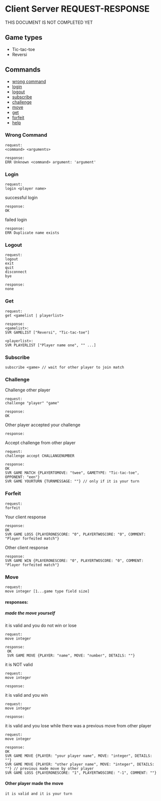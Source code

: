 # Client Server REQUEST-RESPONSE
THIS DOCUMENT IS NOT COMPLETED YET

## Game types
* Tic-tac-toe
* Reversi

## Commands
* [wrong command](#wrong-command)
* [login](#login)
* [logout](#logout)
* [subscribe](#subscribe)
* [challenge](#challenge)
* [move](#move)
* [get](#get)
* [forfeit](#forfeit)
* [help](#help)

### Wrong Command
	request:
	<command> <arguments>
	
	response:
	ERR Unknown <command> argument: 'argument'

### Login
	request:
	login <player name>

successful login

	response:
	OK

failed login

	response:
	ERR Duplicate name exists

### Logout
	request:
	logout
	exit
	quit
	disconnect
	bye

	response:
	none

### Get
	request:
	get <gamelist | playerlist>

	response:
	<gamelist>:
	SVR GAMELIST ["Reversi", "Tic-tac-toe"]
	
	<playerlist>:
	SVR PLAYERLIST ["Player name one", "" ...]

### Subscribe
	subscribe <game> // wait for other player to join match

### Challenge
Challenge other player

    request:
	challenge "player" "game"

	response:
	OK

Other player accepted your challenge

	response:


Accept challenge from other player

    request:
	challenge accept CHALLANGENUMBER

	response:
	OK
	SVR GAME MATCH {PLAYERTOMOVE: "twee", GAMETYPE: "Tic-tac-toe", OPPONENT: "een"}
	SVR GAME YOURTURN {TURNMESSAGE: ""} // only if it is your turn

### Forfeit
	request:
	forfeit
	
Your client response

	response:
	OK
	SVR GAME LOSS {PLAYERONESCORE: "0", PLAYERTWOSCORE: "0", COMMENT: "Player forfeited match"}

Other client response

	response:
	SVR GAME WIN {PLAYERONESCORE: "0", PLAYERTWOSCORE: "0", COMMENT: "Player forfeited match"}

### Move
	request:
	move integer [1...game type field size]

#### responses:
##### made the move yourself
it is valid and you do not win or lose

    request:
    move integer

    response:
	 OK
	 SVR GAME MOVE {PLAYER: "name", MOVE: "number", DETAILS: ""}

it is NOT valid

    request:
    move integer

    response:


it is valid and you win

    request:
    move integer

    response:


it is valid and you lose while there was a previous move from other player

    request:
    move integer

    response:
    OK
    SVR GAME MOVE {PLAYER: "your player name", MOVE: "integer", DETAILS: ""}
    SVR GAME MOVE {PLAYER: "other player name", MOVE: "integer", DETAILS: ""} // previous made move by other player
    SVR GAME LOSS {PLAYERONESCORE: "1", PLAYERTWOSCORE: "-1", COMMENT: ""}

#### Other player made the move
    it is valid and it is your turn
